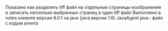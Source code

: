 Показано как разделить tiff файл на отдельные страницы-изображения и записать несколько выбранных страниц в один tiff файл
Выполнено в notes клиенте версии 9.0.1 на java (java версии 1.6)
JavaAgent.java : файл с кодом агента
